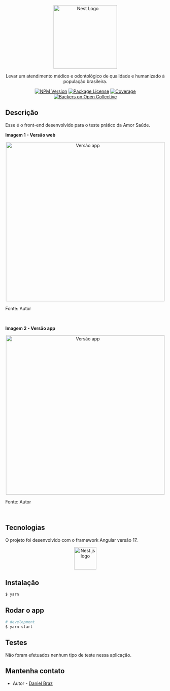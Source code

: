 <p align="center">
  <a href="http://nestjs.com/" target="blank"><img src="https://www.amorsaude.com.br/wp-content/themes/amorsaude/assets/images/amorsaude-logo.svg" width="200" alt="Nest Logo" /></a>
</p>

  <p align="center">Levar um atendimento médico e odontológico de qualidade e humanizado à população brasileira.</p>
<p align="center">
  <a href="" target="_blank"><img src="https://img.shields.io/badge/node-v18.13.0+-blue" alt="NPM Version" /></a>
  <a href="" target="_blank"><img src="https://img.shields.io/badge/license-MIT-yellow" alt="Package License" /></a>
  <a href="" target="_blank"><img src="https://img.shields.io/badge/coverage-0%25-green5" alt="Coverage" /></a>
  <a href="" target="_blank"><img src="https://img.shields.io/badge/backers-1-red" alt="Backers on Open Collective" /></a>
</p>

## Descrição

Esse é o front-end desenvolvido para o teste prático da Amor Saúde.
</br>

**Imagem 1 - Versão web**

<p align="center">
  <img src="https://amor-saude.s3.amazonaws.com/Macbook+Pro.png" width="500" alt="Versão app" />
</p>

Fonte: Autor

</br>

**Imagem 2 - Versão app**

<p align="center">
  <img src="https://amor-saude.s3.amazonaws.com/iPhone.png" width="500" alt="Versão app" />
</p>

Fonte: Autor

</br>

## Tecnologias

O projeto foi desenvolvido com o framework Angular versão 17.

<p align="center">
  <a href="https://nestjs.com/">
    <img src="https://upload.wikimedia.org/wikipedia/commons/thumb/c/cf/Angular_full_color_logo.svg/2048px-Angular_full_color_logo.svg.png" width="70" alt="Nest.js logo">
  </a>
</p>

## Instalação

```bash
$ yarn
```

## Rodar o app

```bash
# development
$ yarn start
```

## Testes

Não foram efetuados nenhum tipo de teste nessa aplicação.

## Mantenha contato

- Autor - [Daniel Braz](https://www.linkedin.com/in/dbrazl/)

